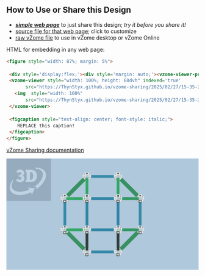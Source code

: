 
## How to Use or Share this Design

 - [***simple web page***](<https://ThynStyx.github.io/vzome-sharing/2025/02/27/15-35-26-Root2-Rhombicuboctahedron/>) to just share this design; *try it before you share it!*
 - [source file for that web page](<https://github.com/ThynStyx/vzome-sharing/edit/main/2025/02/27/15-35-26-Root2-Rhombicuboctahedron/index.md>); click to customize
 - [raw vZome file](<https://raw.githubusercontent.com/ThynStyx/vzome-sharing/main/2025/02/27/15-35-26-Root2-Rhombicuboctahedron/Root2-Rhombicuboctahedron.vZome>) to use in vZome desktop or vZome Online
 
 HTML for embedding in any web page:
 ```html
<figure style="width: 87%; margin: 5%">
  
  <div style='display:flex;'><div style='margin: auto;'><vzome-viewer-previous label='prev step'></vzome-viewer-previous><vzome-viewer-next label='next step'></vzome-viewer-next></div></div>
  <vzome-viewer style="width: 100%; height: 60dvh" indexed='true'
        src="https://ThynStyx.github.io/vzome-sharing/2025/02/27/15-35-26-Root2-Rhombicuboctahedron/Root2-Rhombicuboctahedron.vZome" >
    <img  style="width: 100%"
        src="https://ThynStyx.github.io/vzome-sharing/2025/02/27/15-35-26-Root2-Rhombicuboctahedron/Root2-Rhombicuboctahedron.png" >
  </vzome-viewer>

  <figcaption style="text-align: center; font-style: italic;">
     REPLACE this caption!
  </figcaption>
</figure>

 ```

[vZome Sharing documentation](https://vzome.github.io/vzome/sharing.html#how-it-works)

![Image](<Root2-Rhombicuboctahedron.png>)

